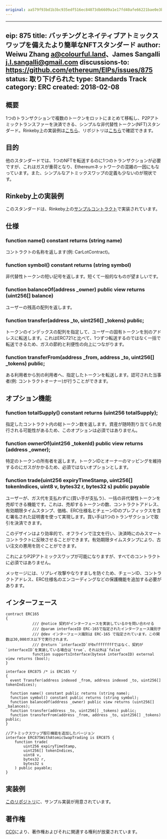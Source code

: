 ```yaml
---
original: aa579f93bd1b3bc935edf516ec84073db6609a1e17fd40afe66221bae0e3b240
---
```


---
eip: 875
title: バッチングとネイティブアトミックスワップを備えたより簡単なNFTスタンダード
author: Weiwu Zhang <a@colourful.land>、James Sangalli <j.l.sangalli@gmail.com>
discussions-to: https://github.com/ethereum/EIPs/issues/875
status: 取り下げられた
type: Standards Track
category: ERC
created: 2018-02-08
---

## 概要
1つのトランザクションで複数のトークンをロットにまとめて移転し、P2Pアトミックトランスファーを決済できる、シンプルな非代替性トークン(NFT)スタンダード。Rinkeby上の実装例は[こちら](https://rinkeby.etherscan.io/address/0xffab5ce7c012bc942f5ca0cd42c3c2e1ae5f0005)、リポジトリは[こちら](https://github.com/alpha-wallet/ERC-Example)で確認できます。

## 目的
他のスタンダードでは、1つのNFTを転送するのに1つのトランザクションが必要ですが、これはガスが重荷となり、Ethereumネットワークの混雑の一因にもなっています。また、シンプルなアトミックスワップの定義も少ないのが現状です。

## Rinkeby上の実装例
このスタンダードは、Rinkeby上の[サンプルコントラクト](https://rinkeby.etherscan.io/address/0xffab5ce7c012bc942f5ca0cd42c3c2e1ae5f0005)で実装されています。

## 仕様

### function name() constant returns (string name)

コントラクトの名称を返します(例: CarLotContract)。

### function symbol() constant returns (string symbol)

非代替性トークンの短い記号を返します。短くて一般的なものが望ましいです。

### function balanceOf(address _owner) public view returns (uint256[] balance)

ユーザーの残高の配列を返します。

### function transfer(address _to, uint256[] _tokens) public;

トークンのインデックスの配列を指定して、ユーザーの固有トークンを別のアドレスに転送します。これはERC721と比べて、1つずつ転送するのではなく一括で転送できるため、ガスの節約と利便性の向上につながります。

### function transferFrom(address _from, address _to, uint256[] _tokens) public;

ある利用者から別の利用者へ、指定したトークンを転送します。認可された当事者(例: コントラクトオーナー)が行うことができます。

## オプション機能

### function totalSupply() constant returns (uint256 totalSupply);

指定したコントラクト内の総トークン数を返します。資産が随時割り当てられ発行される可能性があるため、このオプションは必須ではありません。

### function ownerOf(uint256 _tokenId) public view returns (address _owner);

特定のトークンの所有者を返します。トークンIDとオーナーのマッピングを維持するのにガスがかかるため、必須ではないオプションとします。

### function trade(uint256 expiryTimeStamp, uint256[] tokenIndices, uint8 v, bytes32 r, bytes32 s) public payable

ユーザーが、ガス代を支払わずに(買い手が支払う)、一括の非代替性トークンを売却できる機能です。これは、売却するトークンの数、コントラクトアドレス、有効期限タイムスタンプ、価格、ERC仕様名とチェーンIDのプレフィックスを含む署名された証明書を使って実現します。買い手は1つのトランザクションで取引を決済できます。

このデザインはより効率的で、オフラインで注文を行い、決済時にのみスマートコントラクトに反映させることができます。有効期限タイムスタンプにより、古い注文の悪用を防ぐことができます。

これによりP2Pアトミックスワップが可能になりますが、すべてのコントラクトに必須ではありません。

メッセージには、リプレイ攻撃やなりすましを防ぐため、チェーンID、コントラクトアドレス、ERC仕様名のエンコーディングなどの保護機能を追加する必要があります。

## インターフェース

```solidity
contract ERC165 
{
            /// @notice 契約がインターフェースを実装しているかを問い合わせる
            /// @param interfaceID ERC-165で指定されたインターフェース識別子
            /// @dev インターフェース識別は ERC-165 で指定されています。この関数は30,000ガス以下で実行されます。
            /// @return `interfaceID`が0xffffffffではなく、契約が`interfaceID`を実装している場合は`true`、それ以外は`false`
            function supportsInterface(bytes4 interfaceID) external view returns (bool);
}

interface ERC875 /* is ERC165 */
{
  event Transfer(address indexed _from, address indexed _to, uint256[] tokenIndices);

  function name() constant public returns (string name);
  function symbol() constant public returns (string symbol);
  function balanceOf(address _owner) public view returns (uint256[] _balances);
  function transfer(address _to, uint256[] _tokens) public;
  function transferFrom(address _from, address _to, uint256[] _tokens) public;
}

//アトミックスワップ取引機能を追加したバージョン
interface ERC875WithAtomicSwapTrading is ERC875 {
    function trade(
        uint256 expiryTimeStamp, 
        uint256[] tokenIndices,
        uint8 v, 
        bytes32 r, 
        bytes32 s
    ) public payable;
}
```

## 実装例

[このリポジトリ](https://github.com/alpha-wallet/ERC875)に、サンプル実装が用意されています。

## 著作権
[CC0](../LICENSE.md)により、著作権およびそれに関連する権利が放棄されています。